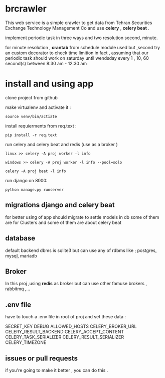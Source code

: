 
# brcrawler

This web service is a simple crawler to get data from 
Tehran Securities Exchange Technology Management Co
and use **celery** , **celery beat** .

implement periodic task in three ways and two resolution
second, minute.

for minute resolution , **crantab** from schedule module used
but ,second try an custom decorator to check time limition
in fact , assuming that our periodic task should work on 
saturday until wendsday every 1 , 10, 60 second(s) between
8:30 am - 12:30 am


# install and using app

clone project from github

make virtualenv and activate it :
```
source venv/bin/actiate
```

install requierments from req.text :
```
pip install -r req.text
```

run celery and celery beat and redis (use as a broker )

```
linux >> celery -A proj worker -l info
```
```
windows >> celery -A proj worker -l info --pool=solo
```

```
celery -A proj beat -l info
```

run django on 8000:

```
python manage.py runserver
```
## migrations django and celery beat

for better using of app should migrate to settle models in db
some of them are for Clusters and some of them are about
celery beat

## database 

default backend dbms is sqlite3 but can use any of rdbms
like ; postgres, mysql, mariadb


## Broker

In this proj ,using **redis** as broker but can use other famuse 
brokers , rabbitmq ,...

## .env file 

have to touch a .env file in root of proj and set these data :

SECRET_KEY 
DEBUG 
ALLOWED_HOSTS 
CELERY_BROKER_URL
CELERY_RESULT_BACKEND
CELERY_ACCEPT_CONTENT
CELERY_TASK_SERIALIZER
CELERY_RESULT_SERIALIZER
CELERY_TIMEZONE 

## issues or pull requests

if you're going to make it better , you can do this .



